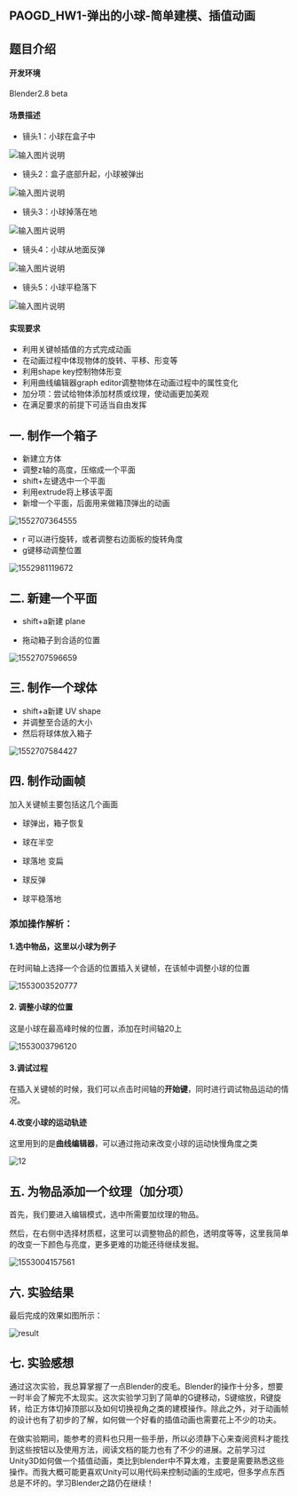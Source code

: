 ## PAOGD_HW1-弹出的小球-简单建模、插值动画

## 题目介绍

#### 开发环境

Blender2.8 beta

####  场景描述

+ 镜头1：小球在盒子中

![输入图片说明](https://images.gitee.com/uploads/images/2019/0315/144850_f25b314a_1194012.png)

+ 镜头2：盒子底部升起，小球被弹出

![输入图片说明](https://images.gitee.com/uploads/images/2019/0315/145744_e099d572_1194012.png)

+ 镜头3：小球掉落在地

![输入图片说明](https://images.gitee.com/uploads/images/2019/0315/145505_c218e145_1194012.png)

+ 镜头4：小球从地面反弹

![输入图片说明](https://images.gitee.com/uploads/images/2019/0315/145604_f61c5891_1194012.png)

+ 镜头5：小球平稳落下

![输入图片说明](https://images.gitee.com/uploads/images/2019/0315/145640_5cde8cd8_1194012.png)

#### 实现要求

+ 利用关键帧插值的方式完成动画
+ 在动画过程中体现物体的旋转、平移、形变等
+ 利用shape key控制物体形变
+ 利用曲线编辑器graph editor调整物体在动画过程中的属性变化
+ 加分项：尝试给物体添加材质或纹理，使动画更加美观
+ 在满足要求的前提下可适当自由发挥



## 一. 制作一个箱子

+ 新建立方体
+ 调整z轴的高度，压缩成一个平面
+ shift+左键选中一个平面
+ 利用extrude将上移该平面
+ 新增一个平面，后面用来做箱顶弹出的动画

![1552707364555](C:\Users\asus\AppData\Roaming\Typora\typora-user-images\1552707364555.png)



+ r 可以进行旋转，或者调整右边面板的旋转角度
+ g键移动调整位置

![1552981119672](C:\Users\asus\AppData\Roaming\Typora\typora-user-images\1552981119672.png)



## 二. 新建一个平面

+ shift+a新建 plane

+ 拖动箱子到合适的位置

![1552707596659](C:\Users\asus\AppData\Roaming\Typora\typora-user-images\1552707596659.png)

## 三. 制作一个球体

+ shift+a新建 UV shape
+ 并调整至合适的大小
+ 然后将球体放入箱子

![1552707584427](C:\Users\asus\AppData\Roaming\Typora\typora-user-images\1552707584427.png)



## 四. 制作动画帧

加入关键帧主要包括这几个画面

+ 球弹出，箱子恢复

+ 球在半空
+ 球落地 变扁
+ 球反弹
+ 球平稳落地



### 添加操作解析：

#### 1.选中物品，这里以小球为例子

在时间轴上选择一个合适的位置插入关键帧，在该帧中调整小球的位置

![1553003520777](C:\Users\asus\AppData\Roaming\Typora\typora-user-images\1553003520777.png)



#### 2. 调整小球的位置

这是小球在最高峰时候的位置，添加在时间轴20上

![1553003796120](C:\Users\asus\AppData\Roaming\Typora\typora-user-images\1553003796120.png)



#### 3.调试过程

在插入关键帧的时候，我们可以点击时间轴的**开始键**，同时进行调试物品运动的情况。

#### 4.改变小球的运动轨迹

这里用到的是**曲线编辑器**，可以通过拖动来改变小球的运动快慢角度之类

![12](C:\Users\asus\Desktop\12.png)

## 五. 为物品添加一个纹理（加分项）

首先，我们要进入编辑模式，选中所需要加纹理的物品。

然后，在右侧中选择材质框，这里可以调整物品的颜色，透明度等等，这里我简单的改变一下颜色与亮度，更多更难的功能还待继续发掘。

![1553004157561](C:\Users\asus\AppData\Roaming\Typora\typora-user-images\1553004157561.png)



## 六. 实验结果

最后完成的效果如图所示：

![result](C:\Users\asus\Desktop\result.gif)



## 七. 实验感想

​	通过这次实验，我总算掌握了一点Blender的皮毛。Blender的操作十分多，想要一时半会了解完不太现实。这次实验学习到了简单的G键移动，S键缩放，R键旋转，给正方体切掉顶部以及如何切换视角之类的建模操作。除此之外，对于动画帧的设计也有了初步的了解，如何做一个好看的插值动画也需要花上不少的功夫。

​	在做实验期间，能参考的资料也只用一些手册，所以必须静下心来查阅资料才能找到这些按钮以及使用方法，阅读文档的能力也有了不少的进展。之前学习过Unity3D如何做一个插值动画，类比到blender中不算太难，主要是需要熟悉这些操作。而我大概可能更喜欢Unity可以用代码来控制动画的生成吧，但多学点东西总是不坏的。学习Blender之路仍在继续！